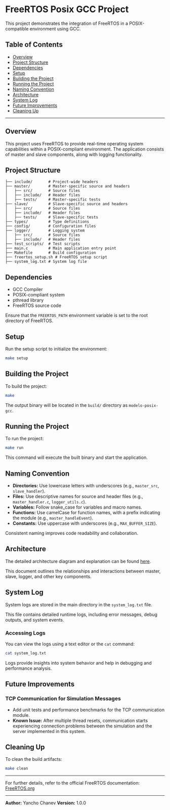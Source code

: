 # FreeRTOS Posix GCC Project

This project demonstrates the integration of FreeRTOS in a POSIX-compatible environment using GCC.

## Table of Contents
- [Overview](#overview)
- [Project Structure](#project-structure)
- [Dependencies](#dependencies)
- [Setup](#setup)
- [Building the Project](#building-the-project)
- [Running the Project](#running-the-project)
- [Naming Convention](#naming-convention)
- [Architecture](#architecture)
- [System Log](#system-log)
- [Future Improvements](#future-improvements)
- [Cleaning Up](#cleaning-up)

---

## Overview
This project uses FreeRTOS to provide real-time operating system capabilities within a POSIX-compliant environment. The application consists of master and slave components, along with logging functionality.

## Project Structure
```
├── include/       # Project-wide headers
├── master/        # Master-specific source and headers
│   ├── src/       # Source files
│   ├── include/   # Header files
│   ├── tests/     # Master-specific tests
├── slave/         # Slave-specific source and headers
│   ├── src/       # Source files
│   ├── include/   # Header files
│   ├── tests/     # Slave-specific tests
├── types/         # Type definitions
├── config/        # Configuration files
├── logger/        # Logging system
│   ├── src/       # Source files
│   ├── include/   # Header files
├── test_scripts/  # Test scripts
├── main.c         # Main application entry point
├── Makefile       # Build configuration
├── freertos_setup.sh # FreeRTOS setup script
├── system_log.txt # System log file
```

## Dependencies
- GCC Compiler
- POSIX-compliant system
- pthread library
- FreeRTOS source code

Ensure that the `FREERTOS_PATH` environment variable is set to the root directory of FreeRTOS.

## Setup
Run the setup script to initialize the environment:
```bash
make setup
```

## Building the Project
To build the project:
```bash
make
```
The output binary will be located in the `build/` directory as `modelo-posix-gcc`.

## Running the Project
To run the project:
```bash
make run
```
This command will execute the built binary and start the application.

## Naming Convention
- **Directories:** Use lowercase letters with underscores (e.g., `master_src`, `slave_handler`).
- **Files:** Use descriptive names for source and header files (e.g., `master_handler.c`, `logger_utils.c`).
- **Variables:** Follow snake_case for variables and macro names.
- **Functions:** Use camelCase for function names, with a prefix indicating the module (e.g., `master_handleEvent`).
- **Constants:** Use uppercase with underscores (e.g., `MAX_BUFFER_SIZE`).

Consistent naming improves code readability and collaboration.

## Architecture
The detailed architecture diagram and explanation can be found [here](https://docs.google.com/document/d/15yoyWX8DCxcP7g0IB26MCoQuK6t1syV5jzvsIHMFAbM/edit?tab=t.0).

This document outlines the relationships and interactions between master, slave, logger, and other key components.

## System Log
System logs are stored in the main directory in the `system_log.txt` file.

This file contains detailed runtime logs, including error messages, debug outputs, and system events.

### Accessing Logs
You can view the logs using a text editor or the `cat` command:
```bash
cat system_log.txt
```
Logs provide insights into system behavior and help in debugging and performance analysis.

## Future Improvements
### TCP Communication for Simulation Messages
- Add unit tests and performance benchmarks for the TCP communication module.
- **Known Issue:** After multiple thread resets, communication starts experiencing connection problems between the simulation and the server implemented in this system.

## Cleaning Up
To clean the build artifacts:
```bash
make clean
```

---

For further details, refer to the official FreeRTOS documentation: [FreeRTOS.org](https://freertos.org/Creating-a-new-FreeRTOS-project.html)

---
**Author:** Yancho Chanev
**Version:** 1.0.0

